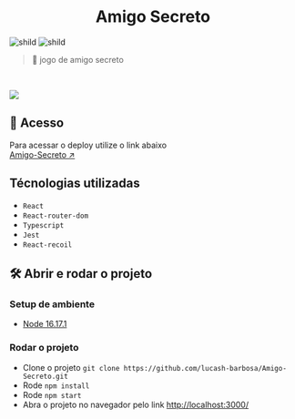 <div align="center">
	<h1>Amigo Secreto</h1>
</div>


![shild](https://img.shields.io/github/repo-size/lucash-barbosa/Amigo-Secreto)
![shild](https://img.shields.io/github/last-commit/lucash-barbosa/Amigo-Secreto)

> :book: jogo de amigo secreto

<br>
                                                  
![](https://github.com/lucash-barbosa/Amigo-Secreto/blob/main/screenshot.png)

## 🚀 Acesso
Para acessar o deploy utilize o link abaixo
<br>
[Amigo-Secreto ↗️](https://alura-amigo-secreto-mu.vercel.app)


## Técnologias utilizadas
- `React`
- `React-router-dom`
- `Typescript`
- `Jest`
- `React-recoil`

## 🛠️ Abrir e rodar o projeto

### Setup de ambiente
- [Node 16.17.1](https://nodejs.org/en/)

### Rodar o projeto
- Clone o projeto ```git clone https://github.com/lucash-barbosa/Amigo-Secreto.git```
- Rode ```npm install```
- Rode ```npm start```
- Abra o projeto no navegador pelo link <a href="http://localhost:3000/">http://localhost:3000/</a>
